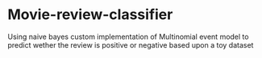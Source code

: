 # Movie-review-classifier
Using naive bayes custom implementation of Multinomial event model to predict wether the review is positive or negative based upon a toy dataset
